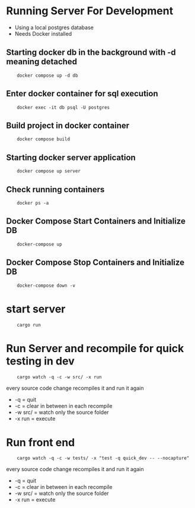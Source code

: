 
# Running Server For Development
- Using a local postgres database
- Needs Docker installed

## Starting docker db in the background with -d meaning detached
```pwsh
    docker compose up -d db
```

## Enter docker container for sql execution

```pwsh
    docker exec -it db psql -U postgres
```


## Build project in docker container

```pwsh
    docker compose build
```

## Starting docker server application

```pwsh
    docker compose up server
```


## Check running containers
```pwsh
    docker ps -a
```


## Docker Compose Start Containers and Initialize DB
```pwsh
    docker-compose up
```

## Docker Compose Stop Containers and Initialize DB
```pwsh
    docker-compose down -v
```



# start server
```pwsh
    cargo run
```

# Run Server and recompile for quick testing in dev
```pwsh
    cargo watch -q -c -w src/ -x run
```
every source code change recompiles it and run it again
- -q = quit
- -c = clear in between in each recompile
- -w src/ = watch only the source folder
- -x run = execute

# Run front end 
```pwsh
    cargo watch -q -c -w tests/ -x "test -q quick_dev -- --nocapture"
```
every source code change recompiles it and run it again
- -q = quit
- -c = clear in between in each recompile
- -w src/ = watch only the source folder
- -x run = execute